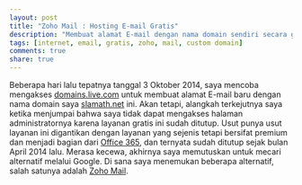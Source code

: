 ```yaml
---
layout: post
title: "Zoho Mail : Hosting E-mail Gratis"
description: "Membuat alamat E-mail dengan nama domain sendiri secara gratis menggunakan layanan Zoho mail."
tags: [internet, email, gratis, zoho, mail, custom domain]
comments: true
share: true
---
```


Beberapa hari lalu tepatnya tanggal 3 Oktober 2014, saya mencoba mengakses [domains.live.com](http://domains.live.com) untuk membuat alamat E-mail baru dengan nama domain saya [slamath.net](http://slamath.net) ini. Akan tetapi, alangkah terkejutnya saya ketika menjumpai bahwa saya tidak dapat mengakses halaman administratornya karena layanan gratis ini sudah ditutup. Usut punya usut layanan ini digantikan dengan layanan yang sejenis tetapi bersifat premium dan menjadi bagian dari [Office 365](http://en.wikipedia.org/wiki/Office_365), dan ternyata sudah ditutup sejak bulan April 2014 lalu. Merasa kecewa, akhirnya saya memutuskan untuk mecari alternatif melalui Google. Di sana saya menemukan beberapa alternatif, salah satunya adalah [Zoho Mail](http://zoho.com/mail).